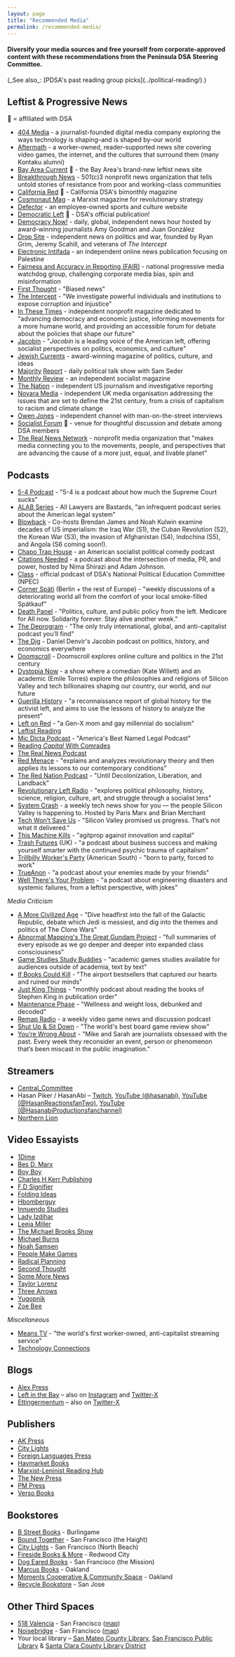 ```yaml
---
layout: page
title: "Recommended Media"
permalink: /recommended-media/
---
```


<h4>Diversify your media sources and free yourself from corporate-approved content with these recommendations from the Peninsula DSA Steering Committee.</h4>
(_See also_: [PDSA's past reading group picks](../political-reading/).)

<h2>Leftist & Progressive News</h2>

🌹 = affiliated with DSA

* [404 Media](https://www.404media.co/) - a journalist-founded digital media company exploring the ways technology is shaping–and is shaped by–our world
* [Aftermath](https://aftermath.site/) - a worker-owned, reader-supported news site covering video games, the internet, and the cultures that surround them (many Kontaku alumni)
* [Bay Area Current](https://bayareacurrent.com/) 🌹 - the Bay Area's brand-new leftist news site 
* [Breakthrough News](https://www.youtube.com/@BreakThroughNews) - 501(c)3 nonprofit news organization that tells untold stories of resistance from poor and working-class communities
* [California Red](https://www.californiadsa.org/news) 🌹 - California DSA's bimonthly magazine
* [Cosmonaut Mag](https://cosmonautmag.com/) - a Marxist magazine for revolutionary strategy
* [Defector](https://defector.com/) - an employee-owned sports and culture website
* [Democratic Left](https://democraticleft.dsausa.org/) 🌹 - DSA's official publication!
* [Democracy Now!](https://www.democracynow.org/) - daily, global, independent news hour hosted by award-winning journalists Amy Goodman and Juan González
* [Drop Site](https://www.dropsitenews.com) - independent news on politics and war, founded by Ryan Grim, Jeremy Scahill, and veterans of _The Intercept_
* [Electronic Intifada](https://electronicintifada.net/) - an independent online news publication focusing on Palestine
* [Fairness and Accuracy in Reporting (FAIR)](https://fair.org/) - national progressive media watchdog group, challenging corporate media bias, spin and misinformation
* [First Thought](https://www.youtube.com/@firstthoughtnews) - "Biased news"
* [The Intercept](https://theintercept.com/) - "We investigate powerful individuals and institutions to expose corruption and injustice"
* [In These Times](https://inthesetimes.com/) - independent nonprofit magazine dedicated to "advancing democracy and economic justice, informing movements for a more humane world, and providing an accessible forum for debate about the policies that shape our future"
* [Jacobin](https://jacobin.com/) - "_Jacobin_ is a leading voice of the American left, offering socialist perspectives on politics, economics, and culture"
* [Jewish Currents](https://jewishcurrents.org/) - award-winning magazine of politics, culture, and ideas
* [Majority](https://majorityreportradio.com/) [Report](https://www.youtube.com/@TheMajorityReport) - daily political talk show with Sam Seder
* [Monthly Review](https://monthlyreview.org/) - an independent socialist magazine
* [The Nation](https://www.thenation.com/) - independent US journalism and investigative reporting
* [Novara Media](https://novaramedia.com/) - independent UK media organisation addressing the issues that are set to define the 21st century, from a crisis of capitalism to racism and climate change
* [Owen Jones](https://www.youtube.com/@OwenJonesTalks) - independent channel with man-on-the-street interviews
* [Socialist Forum](https://socialistforum.dsausa.org/) :rose: - venue for thoughtful discussion and debate among DSA members
* [The Real News Network](https://therealnews.com/) - nonprofit media organization that "makes media connecting you to the movements, people, and perspectives that are advancing the cause of a more just, equal, and livable planet"

<h2>Podcasts</h2>

* [5-4 Podcast](https://www.fivefourpod.com/) - "5-4 is a podcast about how much the Supreme Court sucks"
* [ALAB Series](https://www.alabseries.com/) - All Lawyers are Bastards, "an infrequent podcast series about the American legal system"
* [Blowback](https://blowback.show/) - Co-hosts Brendan James and Noah Kulwin examine decades of US imperialism: the Iraq War (S1), the Cuban Revolution (S2), the Korean War (S3), the invasion of Afghanistan (S4), Indochina (S5), and Angola (S6 coming soon!).
* [Chapo Trap House](https://www.chapotraphouse.com/) - an American socialist political comedy podcast
* [Citations Needed](https://citationsneeded.libsyn.com/) - a podcast about the intersection of media, PR, and power, hosted by Nima Shirazi and Adam Johnson.
* [Class](https://education.dsausa.org/class-the-npec-podcast/) - official podcast of DSA's National Political Education Committee (NPEC)
* [Corner Späti](https://www.theleftberlin.com/corner-spati/) (Berlin + the rest of Europe) - "weekly discussions of a deteriorating world all from the comfort of your local smoke-filled Spätkauf"
* [Death Panel](https://www.deathpanel.net) - "Politics, culture, and public policy from the left. Medicare for All now. Solidarity forever. Stay alive another week."
* [The Deprogram](https://www.youtube.com/@thedeprogram9999) - "The only truly international, global, and anti-capitalist podcast you’ll find"
* [The Dig](https://thedigradio.com/) - Daniel Denvir's Jacobin podcast on politics, history, and economics everywhere
* [Doomscroll](https://www.youtube.com/@doomscrollpodcast) - Doomscroll explores online culture and politics in the 21st century
* [Dystopia Now](https://podcastaddict.com/podcast/dystopia-now/5677277) - a show where a comedian (Kate Willett) and an academic (Emile Torres) explore the philosophies and religions of Silicon Valley and tech billionaires shaping our country, our world, and our future
* [Guerilla History](https://guerrillahistory.libsyn.com/) - "a reconnaissance report of global history for the activist left, and aims to use the lessons of history to analyze the present"
* [Left on Red](https://podcasts.apple.com/us/podcast/left-on-red/id1675598831) - "a Gen-X mom and gay millennial do socialism"
* [Leftist Reading](https://www.abnormalmapping.com/leftist-reading-rss)
* [Mic Dicta Podcast](https://player.fm/series/mic-dicta) - "America's Best Named Legal Podcast"
* [Reading _Capital_ With Comrades](https://www.liberationschool.org/reading-capital-with-comrades-podcast/)
* [The Real News Podcast](https://podcasts.apple.com/ca/podcast/the-real-news-podcast/id640534918)
* [Red Menace](https://redmenace.libsyn.com/) - "explains and analyzes revolutionary theory and then applies its lessons to our contemporary conditions"
* [The Red Nation Podcast](https://www.therednation.org/) - "Until Decolonization, Liberation, and Landback"
* [Revolutionary Left Radio](https://revolutionaryleftradio.libsyn.com/) - "explores political philosophy, history, science, religion, culture, art, and struggle through a socialist lens"
* [System Crash](https://www.audacy.com/podcast/system-crash-28cdd/episodes) - a weekly tech news show for you — the people Silicon Valley is happening to. Hosted by Paris Marx and Brian Merchant
* [Tech Won’t Save Us](https://techwontsave.us/) - "Silicon Valley promised us progress. That’s not what it delivered."
* [This Machine Kills](https://www.patreon.com/thismachinekills) - "agitprop against innovation and capital"
* [Trash Futures](https://trashfuture.co.uk/) (UK) - "a podcast about business success and making yourself smarter with the continued psychic trauma of capitalism"
* [Trillbilly Worker's Party](https://trillbillyworkersparty.com/) (American South) - "born to party, forced to work"
* [TrueAnon](https://player.fm/series/2526134) - "a podcast about your enemies made by your friends"
* [Well There's Your Problem](https://www.wtyppod.com/) - "a podcast about engineering disasters and systemic failures, from a leftist perspective, with jokes"

_Media Criticism_
* [A More Civilized Age](https://amorecivilizedage.net/) - "Dive headfirst into the fall of the Galactic Republic, debate which Jedi is messiest, and dig into the themes and politics of The Clone Wars"
* [Abnormal Mapping's The Great Gundam Project](https://www.abnormalmapping.com/#/ggp/) - "full summaries of every episode as we go deeper and deeper into expanded class consciousness"
* [Game Studies Study Buddies](https://rangedtouch.com/game-studies-study-buddies/) - "academic games studies available for audiences outside of academia, text by text"
* [If Books Could Kill](https://www.patreon.com/IfBooksPod) - "The airport bestsellers that captured our hearts and ruined our minds"
* [Just King Things](https://rangedtouch.com/just-king-things/) - "monthly podcast about reading the books of Stephen King in publication order"
* [Maintenance Phase](https://www.maintenancephase.com/) - "Wellness and weight loss, debunked and decoded"
* [Remap Radio](https://remapradio.com/) - a weekly video game news and discussion podcast
* [Shut Up & Sit Down](https://www.shutupandsitdown.com/) - "The world's best board game review show"
* [You’re Wrong About](https://yourewrongabout.com/) - "Mike and Sarah are journalists obsessed with the past. Every week they reconsider an event, person or phenomenon that’s been miscast in the public imagination."

<h2>Streamers</h2>

* [Central_Committee](https://www.twitch.tv/central_committee)
* Hasan Piker / HasanAbi – [Twitch](https://www.twitch.tv/hasanabi), [YouTube (@hasanabi)](https://youtube.com/@hasanabi), [YouTube (@HasanReactionsfanTwo)](https://www.youtube.com/@HasanReactionsfanTwo), [YouTube (@HasanabiProductionsfanchannel)](https://www.youtube.com/@HasanabiProductionsfanchannel)
* [Northern Lion](https://www.twitch.tv/northernlion)

<h2>Video Essayists</h2>

* [1Dime](https://www.youtube.com/@1Dimee)
* [Bes D. Marx](https://www.youtube.com/@BesDMarx)
* [Boy Boy](https://www.youtube.com/@Boy_Boy)
* [Charles H Kerr Publishing](https://charleshkerr.com/)
* [F.D Signifier](https://www.youtube.com/@FDSignifire)
* [Folding Ideas](https://www.youtube.com/c/FoldingIdeas)
* [Hbomberguy](https://www.youtube.com/@hbomberguy)
* [Innuendo Studies](https://www.youtube.com/@InnuendoStudios)
* [Lady Izdihar](https://www.youtube.com/@LadyIzdihar)
* [Leeja Miller](https://www.youtube.com/@LeejaMiller)
* [The Michael Brooks Show](@TheMichaelBrooksShow)
* [Michael Burns](https://www.youtube.com/@MichaelOBurns)
* [Noah Samsen](https://www.youtube.com/@noahsamsen)
* [People Make Games](https://www.youtube.com/@PeopleMakeGames)
* [Radical Planning](https://www.youtube.com/@radicalplanning)
* [Second Thought](https://www.youtube.com/@SecondThought)
* [Some More News](https://www.youtube.com/@SMN)
* [Taylor Lorenz](https://www.youtube.com/@TaylorLorenz)
* [Three Arrows](https://www.youtube.com/@ThreeArrows)
* [Yugopnik](https://www.youtube.com/@YUGOPNIK)
* [Zoe Bee](https://www.youtube.com/@zoe_bee)

_Miscellaneous_
* [Means TV](https://means.tv/) - "the world's first worker-owned, anti-capitalist streaming service"
* [Technology Connections](https://www.youtube.com/@TechnologyConnections)

<h2>Blogs</h2>

* [Alex Press](https://twitter.com/alexnpress)
* [Left in the Bay](https://leftinthebay.com/) – also on [Instagram](https://www.instagram.com/leftinthebay/) and [Twitter-X](https://twitter.com/leftinthebay)
* [Ettingermentum](https://www.ettingermentum.news/) – also on [Twitter-X](https://x.com/ettingermentum)

<h2>Publishers</h2>

* [AK Press](https://www.akpress.org/)
* [City Lights](https://citylights.com/)
* [Foreign Languages Press](https://flpress.storenvy.com/)
* [Haymarket Books](https://www.haymarketbooks.org/)
* [Marxist-Leninist Reading Hub](https://www.mlreadinghub.org/)
* [The New Press](https://thenewpress.com/)
* [PM Press](https://www.pmpress.org/)
* [Verso Books](https://www.versobooks.com/)

<h2>Bookstores</h2>

* [B Street Books](https://www.bstreetbooks.com/) - Burlingame
* [Bound Together](https://boundtogether.org/) - San Francisco (the Haight)
* [City Lights](https://citylights.com/) - San Francisco (North Beach)
* [Fireside Books & More](https://firesiderwc.com/) - Redwood City
* [Dog Eared Books](https://www.dogearedbooks.com/) - San Francisco (the Mission)
* [Marcus Books](https://www.marcusbooks.com/) - Oakland
* [Moments Cooperative & Community Space](https://www.momentscooperative.com/) - Oakland
* [Recycle Bookstore](https://www.recyclebookstore.com/) - San Jose

<h2>Other Third Spaces</h2>

* [518 Valencia](http://518valencia.org/) - San Francisco ([map](https://maps.app.goo.gl/GaQQQtkdYNzanBhi6))
* [Noisebridge](https://www.noisebridge.net/wiki/Noisebridge) - San Francisco ([map](https://maps.app.goo.gl/Sr6t5n5xaKidF9DJ8))
* Your local library – [San Mateo County Library](https://smcl.org/), [San Francisco Public Library](https://sfpl.org/) & [Santa Clara County Library District](https://sccld.org/)

